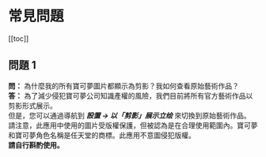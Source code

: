 # 常見問題
[[toc]]
## 問題 1
**問：** 為什麼我的所有寶可夢圖片都顯示為剪影？我如何查看原始藝術作品？\
**答：** 為了減少侵犯寶可夢公司知識產權的風險，我們目前將所有官方藝術作品以剪影形式展示。\
但是，您可以通過導航到 **_設置 -> 以「剪影」展示立绘_** 來切換到原始藝術作品。\
請注意，此應用中使用的圖片受版權保護，但被認為是在合理使用範圍內。寶可夢和寶可夢角色名稱是任天堂的商標。此應用不意圖侵犯版權。\
**請自行斟酌使用。**